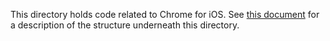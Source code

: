 This directory holds code related to Chrome for iOS. See [this document] for a
description of the structure underneath this directory.

[this document]: https://www.chromium.org/developers/design-documents/structure-of-layered-components-within-the-chromium-codebase/